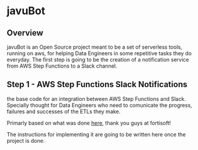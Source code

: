 # javuBot 

## Overview
javuBot is an Open Source project meant to be a set of serverless tools, running on aws, for helping Data Engineers in some repetitive tasks they do everyday. The first step is going to be the creation of a notification service from AWS Step Functions to a Slack channel.

## Step 1 - AWS Step Functions Slack Notifications
the base code for an integration between AWS Step Functions and Slack. Specially thought for Data Engineers who need to comunicate the progress, failures and successes of the ETLs they make.

Primarly based on what was done [here](https://www.fortisoft.io/send-your-aws-step-functions-execution-result-to-slack/), thank you guys at fortisoft!

The instructions for implementing it are going to be written here once the project is done.
